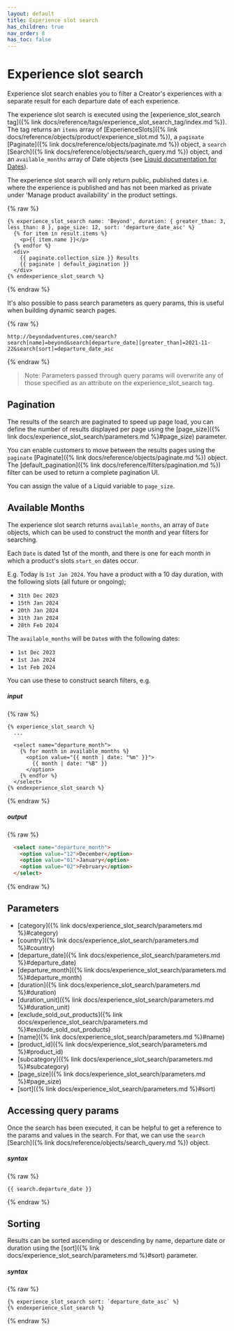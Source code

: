 ```yaml
---
layout: default
title: Experience slot search
has_children: true
nav_order: 8
has_toc: false
---
```


# Experience slot search

Experience slot search enables you to filter a Creator's experiences with a separate result for each departure date of each experience.

The experience slot search is executed using the [experience_slot_search tag]({% link docs/reference/tags/experience_slot_search_tag/index.md %}). The tag returns an `items` array of [ExperienceSlots]({% link docs/reference/objects/product/experience_slot.md %}), a `paginate` [Paginate]({% link docs/reference/objects/paginate.md %}) object, a `search` [Search]({% link docs/reference/objects/search_query.md %}) object, and an `available_months` array of Date objects (see [Liquid documentation for Dates](https://shopify.github.io/liquid/filters/date)).

The experience slot search will only return public, published dates i.e. where the experience is published and has not been marked as private under 'Manage product availability' in the product settings.

{% raw %}
```liquid
{% experience_slot_search name: 'Beyond', duration: { greater_than: 3, less_than: 8 }, page_size: 12, sort: 'departure_date_asc' %}
  {% for item in result.items %}
    <p>{{ item.name }}</p>
  {% endfor %}
  <div>
    {{ paginate.collection_size }} Results
    {{ paginate | default_pagination }}
  </div>
{% endexperience_slot_search %}
```
{% endraw %}

It's also possible to pass search parameters as query params, this is useful when building dynamic search pages.

{% raw %}
```
http://beyondadventures.com/search?search[name]=beyond&search[departure_date][greater_than]=2021-11-22&search[sort]=departure_date_asc
```
{% endraw %}

> Note: Parameters passed through query params will overwrite any of those specified as an attribute on the experience_slot_search tag.

## Pagination
The results of the search are paginated to speed up page load, you can define the number of results displayed per page using the [page_size]({% link docs/experience_slot_search/parameters.md %}#page_size) parameter.

You can enable customers to move between the results pages using the `paginate` [Paginate]({% link docs/reference/objects/paginate.md %}) object. The [default_pagination]({% link docs/reference/filters/pagination.md %}) filter can be used to return a complete pagination UI.

You can assign the value of a Liquid variable to `page_size`.

## Available Months
The experience slot search returns `available_months`, an array of `Date` objects, which can be used to construct the month and year filters for searching.

Each `Date` is dated 1st of the month, and there is one for each month in which a product's slots `start_on` dates occur.

E.g. Today is `1st Jan 2024`. You have a product with a 10 day duration, with the following slots (all future or ongoing);
- `31th Dec 2023`
- `15th Jan 2024`
- `20th Jan 2024`
- `31th Jan 2024`
- `28th Feb 2024`

The `available_months` will be `Date`s with the following dates:
- `1st Dec 2023`
- `1st Jan 2024`
- `1st Feb 2024`

You can use these to construct search filters, e.g.

##### input
{% raw %}
```liquid
{% experience_slot_search %}
  ...

  <select name="departure_month">
    {% for month in available_months %}
      <option value="{{ month | date: "%m" }}">
        {{ month | date: "%B" }}
      </option>
    {% endfor %}
  </select>
{% endexperience_slot_search %}
```
{% endraw %}

##### output
{% raw %}
```html
  <select name="departure_month">
    <option value="12">December</option>
    <option value="01">January</option>
    <option value="02">February</option>
  </select>
```
{% endraw %}

## Parameters
- [category]({% link docs/experience_slot_search/parameters.md %}#category)
- [country]({% link docs/experience_slot_search/parameters.md %}#country)
- [departure_date]({% link docs/experience_slot_search/parameters.md %}#departure_date)
- [departure_month]({% link docs/experience_slot_search/parameters.md %}#departure_month)
- [duration]({% link docs/experience_slot_search/parameters.md %}#duration)
- [duration_unit]({% link docs/experience_slot_search/parameters.md %}#duration_unit)
- [exclude_sold_out_products]({% link docs/experience_slot_search/parameters.md %}#exclude_sold_out_products)
- [name]({% link docs/experience_slot_search/parameters.md %}#name)
- [product_id]({% link docs/experience_slot_search/parameters.md %}#product_id)
- [subcategory]({% link docs/experience_slot_search/parameters.md %}#subcategory)
- [page_size]({% link docs/experience_slot_search/parameters.md %}#page_size)
- [sort]({% link docs/experience_slot_search/parameters.md %}#sort)

## Accessing query params
Once the search has been executed, it can be helpful to get a reference to the params and values in the search. For that, we can use the `search` [Search]({% link docs/reference/objects/search_query.md %}) object.

##### syntax
{% raw %}
```
{{ search.departure_date }}
```
{% endraw %}

## Sorting
Results can be sorted ascending or descending by name, departure date or duration using the [sort]({% link docs/experience_slot_search/parameters.md %}#sort) parameter.

##### syntax
{% raw %}
```
{% experience_slot_search sort: `departure_date_asc` %}
{% endexperience_slot_search %}
```
{% endraw %}
